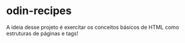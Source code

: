 # odin-recipes

A ideia desse projeto é exercitar os conceitos básicos de HTML como estruturas de páginas e tags!